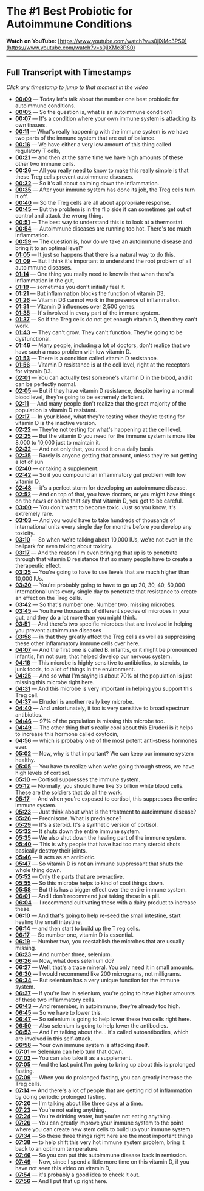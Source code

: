 # The #1 Best Probiotic for Autoimmune Conditions

**Watch on YouTube:** [https://www.youtube.com/watch?v=s0jIXMc3PS0](https://www.youtube.com/watch?v=s0jIXMc3PS0)

---

## Full Transcript with Timestamps

*Click any timestamp to jump to that moment in the video*

- **[00:00](https://www.youtube.com/watch?v=s0jIXMc3PS0&t=0s)** — Today let's talk about the number one best probiotic for autoimmune conditions.
- **[00:05](https://www.youtube.com/watch?v=s0jIXMc3PS0&t=5s)** — So the question is, what is an autoimmune condition?
- **[00:07](https://www.youtube.com/watch?v=s0jIXMc3PS0&t=7s)** — It's a condition where your own immune system is attacking its own tissues.
- **[00:11](https://www.youtube.com/watch?v=s0jIXMc3PS0&t=11s)** — What's really happening with the immune system is we have two parts of the immune system that are out of balance.
- **[00:16](https://www.youtube.com/watch?v=s0jIXMc3PS0&t=16s)** — We have either a very low amount of this thing called regulatory T cells,
- **[00:21](https://www.youtube.com/watch?v=s0jIXMc3PS0&t=21s)** — and then at the same time we have high amounts of these other two immune cells.
- **[00:26](https://www.youtube.com/watch?v=s0jIXMc3PS0&t=26s)** — All you really need to know to make this really simple is that these Treg cells prevent autoimmune diseases.
- **[00:32](https://www.youtube.com/watch?v=s0jIXMc3PS0&t=32s)** — So it's all about calming down the inflammation.
- **[00:35](https://www.youtube.com/watch?v=s0jIXMc3PS0&t=35s)** — After your immune system has done its job, the Treg cells turn it off.
- **[00:40](https://www.youtube.com/watch?v=s0jIXMc3PS0&t=40s)** — So the Treg cells are all about appropriate response.
- **[00:45](https://www.youtube.com/watch?v=s0jIXMc3PS0&t=45s)** — But the problem is in the flip side it can sometimes get out of control and attack the wrong thing.
- **[00:51](https://www.youtube.com/watch?v=s0jIXMc3PS0&t=51s)** — The best way to understand this is to look at a thermostat.
- **[00:54](https://www.youtube.com/watch?v=s0jIXMc3PS0&t=54s)** — Autoimmune diseases are running too hot. There's too much inflammation.
- **[00:59](https://www.youtube.com/watch?v=s0jIXMc3PS0&t=59s)** — The question is, how do we take an autoimmune disease and bring it to an optimal level?
- **[01:05](https://www.youtube.com/watch?v=s0jIXMc3PS0&t=65s)** — It just so happens that there is a natural way to do this.
- **[01:09](https://www.youtube.com/watch?v=s0jIXMc3PS0&t=69s)** — But I think it's important to understand the root problem of all autoimmune diseases.
- **[01:14](https://www.youtube.com/watch?v=s0jIXMc3PS0&t=74s)** — One thing you really need to know is that when there's inflammation in the gut,
- **[01:19](https://www.youtube.com/watch?v=s0jIXMc3PS0&t=79s)** — sometimes you don't initially feel it.
- **[01:21](https://www.youtube.com/watch?v=s0jIXMc3PS0&t=81s)** — But inflammation blocks the function of vitamin D3.
- **[01:26](https://www.youtube.com/watch?v=s0jIXMc3PS0&t=86s)** — Vitamin D3 cannot work in the presence of inflammation.
- **[01:31](https://www.youtube.com/watch?v=s0jIXMc3PS0&t=91s)** — Vitamin D influences over 2,500 genes.
- **[01:35](https://www.youtube.com/watch?v=s0jIXMc3PS0&t=95s)** — It's involved in every part of the immune system.
- **[01:37](https://www.youtube.com/watch?v=s0jIXMc3PS0&t=97s)** — So if the Treg cells do not get enough vitamin D, then they can't work.
- **[01:43](https://www.youtube.com/watch?v=s0jIXMc3PS0&t=103s)** — They can't grow. They can't function. They're going to be dysfunctional.
- **[01:46](https://www.youtube.com/watch?v=s0jIXMc3PS0&t=106s)** — Many people, including a lot of doctors, don't realize that we have such a mass problem with low vitamin D.
- **[01:53](https://www.youtube.com/watch?v=s0jIXMc3PS0&t=113s)** — There is a condition called vitamin D resistance.
- **[01:56](https://www.youtube.com/watch?v=s0jIXMc3PS0&t=116s)** — Vitamin D resistance is at the cell level, right at the receptors for vitamin D3.
- **[02:01](https://www.youtube.com/watch?v=s0jIXMc3PS0&t=121s)** — You can actually test someone's vitamin D in the blood, and it can be perfectly normal.
- **[02:05](https://www.youtube.com/watch?v=s0jIXMc3PS0&t=125s)** — But if they have vitamin D resistance, despite having a normal blood level, they're going to be extremely deficient.
- **[02:11](https://www.youtube.com/watch?v=s0jIXMc3PS0&t=131s)** — And many people don't realize that the great majority of the population is vitamin D resistant.
- **[02:17](https://www.youtube.com/watch?v=s0jIXMc3PS0&t=137s)** — In your blood, what they're testing when they're testing for vitamin D is the inactive version.
- **[02:22](https://www.youtube.com/watch?v=s0jIXMc3PS0&t=142s)** — They're not testing for what's happening at the cell level.
- **[02:25](https://www.youtube.com/watch?v=s0jIXMc3PS0&t=145s)** — But the vitamin D you need for the immune system is more like 8,000 to 10,000 just to maintain it.
- **[02:32](https://www.youtube.com/watch?v=s0jIXMc3PS0&t=152s)** — And not only that, you need it on a daily basis.
- **[02:35](https://www.youtube.com/watch?v=s0jIXMc3PS0&t=155s)** — Rarely is anyone getting that amount, unless they're out getting a lot of sun
- **[02:40](https://www.youtube.com/watch?v=s0jIXMc3PS0&t=160s)** — or taking a supplement.
- **[02:42](https://www.youtube.com/watch?v=s0jIXMc3PS0&t=162s)** — So if you compound an inflammatory gut problem with low vitamin D,
- **[02:48](https://www.youtube.com/watch?v=s0jIXMc3PS0&t=168s)** — it's a perfect storm for developing an autoimmune disease.
- **[02:52](https://www.youtube.com/watch?v=s0jIXMc3PS0&t=172s)** — And on top of that, you have doctors, or you might have things on the news or online that say that vitamin D, you got to be careful.
- **[03:00](https://www.youtube.com/watch?v=s0jIXMc3PS0&t=180s)** — You don't want to become toxic. Just so you know, it's extremely rare.
- **[03:03](https://www.youtube.com/watch?v=s0jIXMc3PS0&t=183s)** — And you would have to take hundreds of thousands of international units every single day for months before you develop any toxicity.
- **[03:10](https://www.youtube.com/watch?v=s0jIXMc3PS0&t=190s)** — So when we're talking about 10,000 IUs, we're not even in the ballpark for even talking about toxicity.
- **[03:17](https://www.youtube.com/watch?v=s0jIXMc3PS0&t=197s)** — And the reason I'm even bringing that up is to penetrate through that vitamin D resistance that so many people have to create a therapeutic effect.
- **[03:25](https://www.youtube.com/watch?v=s0jIXMc3PS0&t=205s)** — You're going to have to use levels that are much higher than 10,000 IUs.
- **[03:30](https://www.youtube.com/watch?v=s0jIXMc3PS0&t=210s)** — You're probably going to have to go up 20, 30, 40, 50,000 international units every single day to penetrate that resistance to create an effect on the Treg cells.
- **[03:42](https://www.youtube.com/watch?v=s0jIXMc3PS0&t=222s)** — So that's number one. Number two, missing microbes.
- **[03:45](https://www.youtube.com/watch?v=s0jIXMc3PS0&t=225s)** — You have thousands of different species of microbes in your gut, and they do a lot more than you might think.
- **[03:51](https://www.youtube.com/watch?v=s0jIXMc3PS0&t=231s)** — And there's two specific microbes that are involved in helping you prevent autoimmune diseases
- **[03:58](https://www.youtube.com/watch?v=s0jIXMc3PS0&t=238s)** — in that they greatly affect the Treg cells as well as suppressing these other inflammatory immune cells over here.
- **[04:07](https://www.youtube.com/watch?v=s0jIXMc3PS0&t=247s)** — And the first one is called B. infantis, or it might be pronounced infantis, I'm not sure, that helped develop our nervous system.
- **[04:16](https://www.youtube.com/watch?v=s0jIXMc3PS0&t=256s)** — This microbe is highly sensitive to antibiotics, to steroids, to junk foods, to a lot of things in the environment.
- **[04:25](https://www.youtube.com/watch?v=s0jIXMc3PS0&t=265s)** — And so what I'm saying is about 70% of the population is just missing this microbe right here.
- **[04:31](https://www.youtube.com/watch?v=s0jIXMc3PS0&t=271s)** — And this microbe is very important in helping you support this Treg cell.
- **[04:37](https://www.youtube.com/watch?v=s0jIXMc3PS0&t=277s)** — Elruderi is another really key microbe.
- **[04:40](https://www.youtube.com/watch?v=s0jIXMc3PS0&t=280s)** — And unfortunately, it too is very sensitive to broad spectrum antibiotics.
- **[04:46](https://www.youtube.com/watch?v=s0jIXMc3PS0&t=286s)** — 97% of the population is missing this microbe too.
- **[04:49](https://www.youtube.com/watch?v=s0jIXMc3PS0&t=289s)** — The other thing that's really cool about this Elruderi is it helps to increase this hormone called oxytocin,
- **[04:56](https://www.youtube.com/watch?v=s0jIXMc3PS0&t=296s)** — which is probably one of the most potent anti-stress hormones ever.
- **[05:02](https://www.youtube.com/watch?v=s0jIXMc3PS0&t=302s)** — Now, why is that important? We can keep our immune system healthy.
- **[05:05](https://www.youtube.com/watch?v=s0jIXMc3PS0&t=305s)** — You have to realize when we're going through stress, we have high levels of cortisol.
- **[05:10](https://www.youtube.com/watch?v=s0jIXMc3PS0&t=310s)** — Cortisol suppresses the immune system.
- **[05:12](https://www.youtube.com/watch?v=s0jIXMc3PS0&t=312s)** — Normally, you should have like 35 billion white blood cells. These are the soldiers that do all the work.
- **[05:17](https://www.youtube.com/watch?v=s0jIXMc3PS0&t=317s)** — And when you're exposed to cortisol, this suppresses the entire immune system.
- **[05:23](https://www.youtube.com/watch?v=s0jIXMc3PS0&t=323s)** — Just think about what is the treatment to autoimmune disease?
- **[05:26](https://www.youtube.com/watch?v=s0jIXMc3PS0&t=326s)** — Prednisone. What is prednisone?
- **[05:29](https://www.youtube.com/watch?v=s0jIXMc3PS0&t=329s)** — It's a steroid. It's a synthetic version of cortisol.
- **[05:32](https://www.youtube.com/watch?v=s0jIXMc3PS0&t=332s)** — It shuts down the entire immune system.
- **[05:35](https://www.youtube.com/watch?v=s0jIXMc3PS0&t=335s)** — We also shut down the healing part of the immune system.
- **[05:40](https://www.youtube.com/watch?v=s0jIXMc3PS0&t=340s)** — This is why people that have had too many steroid shots basically destroy their joints.
- **[05:46](https://www.youtube.com/watch?v=s0jIXMc3PS0&t=346s)** — It acts as an antibiotic.
- **[05:47](https://www.youtube.com/watch?v=s0jIXMc3PS0&t=347s)** — So vitamin D is not an immune suppressant that shuts the whole thing down.
- **[05:52](https://www.youtube.com/watch?v=s0jIXMc3PS0&t=352s)** — Only the parts that are overactive.
- **[05:55](https://www.youtube.com/watch?v=s0jIXMc3PS0&t=355s)** — So this microbe helps to kind of cool things down.
- **[05:58](https://www.youtube.com/watch?v=s0jIXMc3PS0&t=358s)** — But this has a bigger effect over the entire immune system.
- **[06:01](https://www.youtube.com/watch?v=s0jIXMc3PS0&t=361s)** — And I don't recommend just taking these in a pill.
- **[06:04](https://www.youtube.com/watch?v=s0jIXMc3PS0&t=364s)** — I recommend cultivating these with a dairy product to increase these.
- **[06:10](https://www.youtube.com/watch?v=s0jIXMc3PS0&t=370s)** — And that's going to help re-seed the small intestine, start healing the small intestine,
- **[06:14](https://www.youtube.com/watch?v=s0jIXMc3PS0&t=374s)** — and then start to build up the T reg cells.
- **[06:17](https://www.youtube.com/watch?v=s0jIXMc3PS0&t=377s)** — So number one, vitamin D is essential.
- **[06:19](https://www.youtube.com/watch?v=s0jIXMc3PS0&t=379s)** — Number two, you reestablish the microbes that are usually missing.
- **[06:23](https://www.youtube.com/watch?v=s0jIXMc3PS0&t=383s)** — And number three, selenium.
- **[06:26](https://www.youtube.com/watch?v=s0jIXMc3PS0&t=386s)** — Now, what does selenium do?
- **[06:27](https://www.youtube.com/watch?v=s0jIXMc3PS0&t=387s)** — Well, that's a trace mineral. You only need it in small amounts.
- **[06:30](https://www.youtube.com/watch?v=s0jIXMc3PS0&t=390s)** — I would recommend like 200 micrograms, not milligrams.
- **[06:34](https://www.youtube.com/watch?v=s0jIXMc3PS0&t=394s)** — But selenium has a very unique function for the immune system.
- **[06:37](https://www.youtube.com/watch?v=s0jIXMc3PS0&t=397s)** — If you're low in selenium, you're going to have higher amounts of these two inflammatory cells.
- **[06:43](https://www.youtube.com/watch?v=s0jIXMc3PS0&t=403s)** — And remember, in autoimmune, they're already too high.
- **[06:45](https://www.youtube.com/watch?v=s0jIXMc3PS0&t=405s)** — So we have to lower this.
- **[06:47](https://www.youtube.com/watch?v=s0jIXMc3PS0&t=407s)** — So selenium is going to help lower these two cells right here.
- **[06:50](https://www.youtube.com/watch?v=s0jIXMc3PS0&t=410s)** — Also selenium is going to help lower the antibodies.
- **[06:53](https://www.youtube.com/watch?v=s0jIXMc3PS0&t=413s)** — And I'm talking about the... it's called autoantibodies, which are involved in this self-attack.
- **[06:58](https://www.youtube.com/watch?v=s0jIXMc3PS0&t=418s)** — Your own immune system is attacking itself.
- **[07:01](https://www.youtube.com/watch?v=s0jIXMc3PS0&t=421s)** — Selenium can help turn that down.
- **[07:03](https://www.youtube.com/watch?v=s0jIXMc3PS0&t=423s)** — You can also take it as a supplement.
- **[07:05](https://www.youtube.com/watch?v=s0jIXMc3PS0&t=425s)** — And the last point I'm going to bring up about this is prolonged fasting.
- **[07:09](https://www.youtube.com/watch?v=s0jIXMc3PS0&t=429s)** — When you do prolonged fasting, you can greatly increase the Treg cells.
- **[07:14](https://www.youtube.com/watch?v=s0jIXMc3PS0&t=434s)** — And there's a lot of people that are getting rid of inflammation by doing periodic prolonged fasting.
- **[07:20](https://www.youtube.com/watch?v=s0jIXMc3PS0&t=440s)** — I'm talking about like three days at a time.
- **[07:23](https://www.youtube.com/watch?v=s0jIXMc3PS0&t=443s)** — You're not eating anything.
- **[07:24](https://www.youtube.com/watch?v=s0jIXMc3PS0&t=444s)** — You're drinking water, but you're not eating anything.
- **[07:26](https://www.youtube.com/watch?v=s0jIXMc3PS0&t=446s)** — You can greatly improve your immune system to the point where you can create new stem cells to build up your immune system.
- **[07:34](https://www.youtube.com/watch?v=s0jIXMc3PS0&t=454s)** — So these three things right here are the most important things
- **[07:38](https://www.youtube.com/watch?v=s0jIXMc3PS0&t=458s)** — to help shift this very hot immune system problem, bring it back to an optimum temperature.
- **[07:46](https://www.youtube.com/watch?v=s0jIXMc3PS0&t=466s)** — So you can put this autoimmune disease back in remission.
- **[07:49](https://www.youtube.com/watch?v=s0jIXMc3PS0&t=469s)** — Now, since I spend a little more time on this vitamin D, if you have not seen this video on vitamin D,
- **[07:54](https://www.youtube.com/watch?v=s0jIXMc3PS0&t=474s)** — it's probably a good idea to check it out.
- **[07:56](https://www.youtube.com/watch?v=s0jIXMc3PS0&t=476s)** — And I put that up right here.

